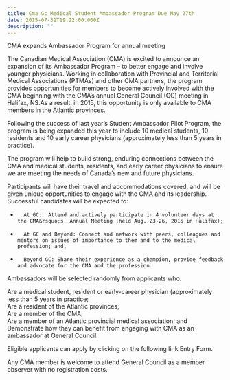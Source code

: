 ```yaml
---
title: Cma Gc Medical Student Ambassador Program Due May 27th
date: 2015-07-31T19:22:00.000Z
description: ""
---
```

CMA expands Ambassador Program for annual meeting

The Canadian Medical Association (CMA) is excited to announce an expansion of its Ambassador Program &ndash; to better engage and involve younger physicians. Working in collaboration with Provincial and Territorial Medical Associations (PTMAs) and other CMA partners, the program provides opportunities for members to become actively involved with the CMA beginning with the CMA&rsquo;s annual General Council (GC) meeting in Halifax, NS.As a result, in 2015, this opportunity is only available to CMA members in the Atlantic provinces.

Following the success of last year&rsquo;s Student Ambassador Pilot Program, the program is being expanded this year to include 10 medical students, 10 residents and 10 early career physicians (approximately less than 5 years in practice).

The program will help to build strong, enduring connections between the CMA and medical students, residents, and early career physicians to ensure we are meeting the needs of Canada&rsquo;s new and future physicians. 

Participants will have their travel and accommodations covered, and will be given unique opportunities to engage with the CMA and its leadership. Successful candidates will be expected to:

-       At GC:  Attend and actively participate in 4 volunteer days at the CMA&rsquo;s  Annual Meeting (held Aug. 23-26, 2015 in Halifax);

-       At GC and Beyond: Connect and network with peers, colleagues and mentors on issues of importance to them and to the medical profession; and,

-       Beyond GC: Share their experience as a champion, provide feedback and advocate for the CMA and the profession.

Ambassadors will be selected randomly from applicants who:

Are a medical student, resident or early-career physician (approximately less than 5 years in practice;  
Are a resident of the Atlantic provinces;  
Are a member of the CMA;  
Are a member of an Atlantic provincial medical association; and  
Demonstrate how they can benefit from engaging with CMA as an ambassador at General Council.

Eligible applicants can apply by clicking on the following link Entry Form.

Any CMA member is welcome to attend General Council as a member observer with no registration costs.